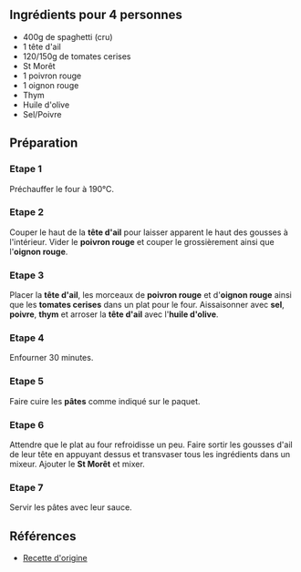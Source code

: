 ## Ingrédients pour 4 personnes

- 400g de spaghetti (cru)
- 1 tête d'ail
- 120/150g de tomates cerises
- St Morêt
- 1 poivron rouge
- 1 oignon rouge
- Thym
- Huile d'olive
- Sel/Poivre

## Préparation

### Etape 1

Préchauffer le four à 190°C.

### Etape 2

Couper le haut de la **tête d'ail** pour laisser apparent le haut des gousses à l'intérieur. Vider le **poivron rouge** et couper le grossièrement ainsi que l'**oignon rouge**.

### Etape 3

Placer la **tête d'ail**, les morceaux de **poivron rouge** et d'**oignon rouge** ainsi que les **tomates cerises** dans un plat pour le four. Aissaisonner avec **sel**, **poivre**, **thym** et arroser la **tête d'ail** avec l'**huile d'olive**.

### Etape 4

Enfourner 30 minutes.

### Etape 5

Faire cuire les **pâtes** comme indiqué sur le paquet.

### Etape 6
Attendre que le plat au four refroidisse un peu. Faire sortir les gousses d'ail de leur tête en appuyant dessus et transvaser tous les ingrédients dans un mixeur. Ajouter le **St Morêt** et mixer.

### Etape 7

Servir les pâtes avec leur sauce.

## Références

- [Recette d'origine](https://www.instagram.com/p/Czt2ZrVp85N/)
